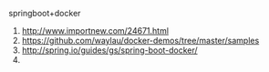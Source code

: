 springboot+docker  
1. http://www.importnew.com/24671.html  
2. https://github.com/waylau/docker-demos/tree/master/samples  
3. http://spring.io/guides/gs/spring-boot-docker/  
4. 
